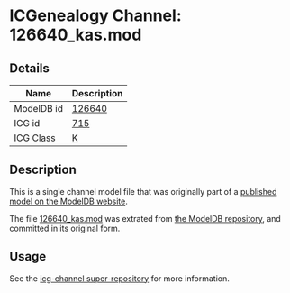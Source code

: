 # ICGenealogy Channel: 126640\_kas.mod

## Details

Name | Description
---- | -----------
ModelDB id | [126640](http://senselab.med.yale.edu/ModelDB/ShowModel.cshtml?model=126640)
ICG id | [715](http://icg.neurotheory.ox.ac.uk/channels/1/715)
ICG Class | [K](http://icg.neurotheory.ox.ac.uk/channels/1)

## Description

This is a single channel model file that was originally part of a [published model on the ModelDB website](http://senselab.med.yale.edu/mModelDB/ShowModel.cshtml?model=126640).

The file [126640\_kas.mod](126640_kas.mod) was extrated from [the ModelDB repository](http://senselab.med.yale.edu/ModelDB/ShowModel.cshtml?model=126640), and committed in its original form.

## Usage

See the [icg-channel super-repository](https://github.com/icgenealogy/icg-channels) for more information.